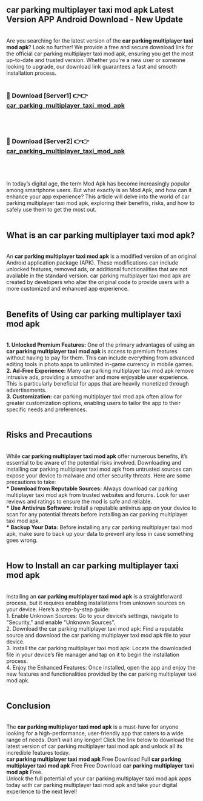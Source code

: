 ## car parking multiplayer taxi mod apk Latest Version APP Android Download - New Update
<br>
Are you searching for the latest version of the <strong>car parking multiplayer taxi mod apk</strong>? Look no further! We provide a free and secure download link for the official car parking multiplayer taxi mod apk, ensuring you get the most up-to-date and trusted version. Whether you're a new user or someone looking to upgrade, our download link guarantees a fast and smooth installation process.
<br>
<br>
<h3>🔴 Download [Server1] 👉👉 <a href="https://modyolo.store/car+parking+multiplayer+taxi+mod+apk">car_parking_multiplayer_taxi_mod_apk</a></h3><br>
<br>
<h3>🔴 Download [Server2] 👉👉 <a href="https://modyolo.store/car+parking+multiplayer+taxi+mod+apk">car_parking_multiplayer_taxi_mod_apk</a></h3><br>
<br>
<br>
In today’s digital age, the term Mod Apk has become increasingly popular among smartphone users. But what exactly is an Mod Apk, and how can it enhance your app experience? This article will delve into the world of car parking multiplayer taxi mod apk, exploring their benefits, risks, and how to safely use them to get the most out.
<br>
<br>
<h2>What is an car parking multiplayer taxi mod apk?</h2>
<br>
An <strong>car parking multiplayer taxi mod apk</strong> is a modified version of an original Android application package (APK). These modifications can include unlocked features, removed ads, or additional functionalities that are not available in the standard version. car parking multiplayer taxi mod apk are created by developers who alter the original code to provide users with a more customized and enhanced app experience.
<br>
<br>
<h2>Benefits of Using car parking multiplayer taxi mod apk</h2>
<br>
<strong> 1. Unlocked Premium Features:</strong> One of the primary advantages of using an <strong>car parking multiplayer taxi mod apk</strong> is access to premium features without having to pay for them. This can include everything from advanced editing tools in photo apps to unlimited in-game currency in mobile games.
<br>
<strong> 2. Ad-Free Experience:</strong> Many car parking multiplayer taxi mod apk remove intrusive ads, providing a smoother and more enjoyable user experience. This is particularly beneficial for apps that are heavily monetized through advertisements.
<br>
<strong> 3. Customization:</strong> car parking multiplayer taxi mod apk often allow for greater customization options, enabling users to tailor the app to their specific needs and preferences.
<br>
<br>
<h2>Risks and Precautions</h2>
<br>
While <strong>car parking multiplayer taxi mod apk</strong> offer numerous benefits, it’s essential to be aware of the potential risks involved. Downloading and installing car parking multiplayer taxi mod apk from untrusted sources can expose your device to malware and other security threats. Here are some precautions to take:
<br>
<strong> * Download from Reputable Sources:</strong> Always download car parking multiplayer taxi mod apk from trusted websites and forums. Look for user reviews and ratings to ensure the mod is safe and reliable.
<br>
<strong> * Use Antivirus Software:</strong> Install a reputable antivirus app on your device to scan for any potential threats before installing an car parking multiplayer taxi mod apk.
<br>
<strong> * Backup Your Data:</strong> Before installing any car parking multiplayer taxi mod apk, make sure to back up your data to prevent any loss in case something goes wrong.
<br>
<br>
<h2>How to Install an car parking multiplayer taxi mod apk</h2>
<br>
Installing an <strong>car parking multiplayer taxi mod apk</strong> is a straightforward process, but it requires enabling installations from unknown sources on your device. Here’s a step-by-step guide:
<br>
 1. Enable Unknown Sources: Go to your device’s settings, navigate to "Security," and enable "Unknown Sources".
<br>
 2. Download the car parking multiplayer taxi mod apk: Find a reputable source and download the car parking multiplayer taxi mod apk file to your device.
<br>
 3. Install the car parking multiplayer taxi mod apk: Locate the downloaded file in your device’s file manager and tap on it to begin the installation process.
<br>
 4. Enjoy the Enhanced Features: Once installed, open the app and enjoy the new features and functionalities provided by the car parking multiplayer taxi mod apk.
<br>
<br>
<h2><strong>Conclusion</strong></h2>
<br>
The <strong>car parking multiplayer taxi mod apk</strong> is a must-have for anyone looking for a high-performance, user-friendly app that caters to a wide range of needs. Don’t wait any longer! Click the link below to download the latest version of car parking multiplayer taxi mod apk and unlock all its incredible features today.
<br>
<strong>car parking multiplayer taxi mod apk</strong> Free Download Full <strong>car parking multiplayer taxi mod apk</strong> Free Free Download <strong>car parking multiplayer taxi mod apk</strong> Free.
<br>
Unlock the full potential of your car parking multiplayer taxi mod apk apps today with car parking multiplayer taxi mod apk and take your digital experience to the next level!